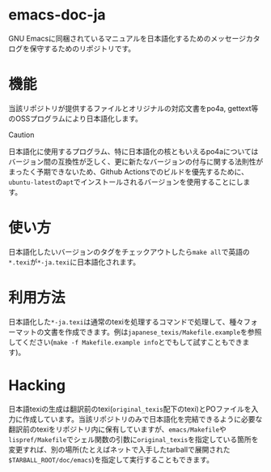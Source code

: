 # emacs-doc-ja
GNU Emacsに同梱されているマニュアルを日本語化するためのメッセージカタログを保守するためのリポジトリです。

# 機能
当該リポジトリが提供するファイルとオリジナルの対応文書をpo4a, gettext等のOSSプログラムにより日本語化します。

> [!CAUTION]
> 日本語化に使用するプログラム、特に日本語化の核ともいえるpo4aについてはバージョン間の互換性が乏しく、更に新たなバージョンの付与に関する法則性がまったく予期できないため、Github Actionsでのビルドを優先するために、`ubuntu-latest`の`apt`でインストールされるバージョンを使用することにします。

# 使い方
日本語化したいバージョンのタグをチェックアウトしたら`make all`で英語の`*.texi`が`*-ja.texi`に日本語化されます。

# 利用方法
日本語化した`*-ja.texi`は通常のtexiを処理するコマンドで処理して、種々フォーマットの文書を作成できます。例は`japanese_texis/Makefile.example`を参照してください(`make -f Makefile.example info`とでもして試すこともできます)。

# Hacking
日本語texiの生成は翻訳前のtexi(`original_texis`配下のtexi)とPOファイルを入力に作成しています。当該リポジトリのみで日本語化を完結できるように必要な翻訳前のtexiをリポジトリ内に保有していますが、`emacs/Makefile`や`lispref/Makefile`でシェル関数の引数に`original_texis`を指定している箇所を変更すれば、別の場所(たとえばネットで入手したtarballで展開された`$TARBALL_ROOT/doc/emacs`)を指定して実行することもできます。
